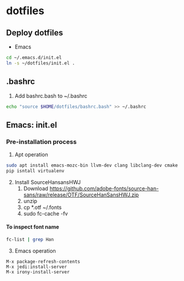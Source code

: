 # dotfiles
## Deploy dotfiles

* Emacs
``` bash
cd ~/.emacs.d/init.el
ln -s ~/dotfiles/init.el .
```

## .bashrc
1. Add bashrc.bash to ~/.bashrc
``` bash
echo "source $HOME/dotfiles/bashrc.bash" >> ~/.bashrc
```

## Emacs: init.el
### Pre-installation process
1. Apt operation
``` bash
sudo apt install emacs-mozc-bin llvm-dev clang libclang-dev cmake
pip isntall virtualenv
```

2. Install SourceHansansHWJ
   1. Download https://github.com/adobe-fonts/source-han-sans/raw/release/OTF/SourceHanSansHWJ.zip
   2. unzip
   3. cp *.otf ~/.fonts
   4. sudo fc-cache -fv
   
#### To inspect font name

``` bash
fc-list | grep Han
```

3. Emacs operation
``` emacs-lisp
M-x package-refresh-contents
M-x jedi:install-server
M-x irony-install-server
```










